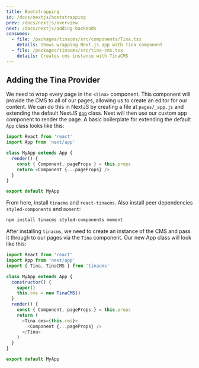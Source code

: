 ```yaml
---
title: Bootstrapping
id: /docs/nextjs/bootstrapping
prev: /docs/nextjs/overview
next: /docs/nextjs/adding-backends
consumes:
  - file: /packages/tinacms/src/components/Tina.tsx
    details: Shows wrapping Next.js app with Tina component
  - file: /packages/tinacms/src/tina-cms.tsx
    details: Creates cms instance with TinaCMS
---
```


## Adding the Tina Provider

We need to wrap every page in the `<Tina>` component. This component will provide the CMS to all of our pages, allowing us to create an editor for our content. We can do this in NextJS by creating a file at `pages/_app.js` and extending the default NextJS [`App`](https://nextjs.org/docs#custom-app) class. Next will then use our custom app component to render the page. A basic boilerplate for extending the default `App` class looks like this:

```javascript
import React from 'react'
import App from 'next/app'

class MyApp extends App {
  render() {
    const { Component, pageProps } = this.props
    return <Component {...pageProps} />
  }
}

export default MyApp
```

From here, install `tinacms` and `react-tinacms`. Also install peer dependencies `styled-components` and `moment`:

```bash
npm install tinacms styled-components moment
```

After installing `tinacms`, we need to create an instance of the CMS and pass it through to our pages via the `Tina` component. Our new App class will look like this:

```javascript
import React from 'react'
import App from 'next/app'
import { Tina, TinaCMS } from 'tinacms'

class MyApp extends App {
  constructor() {
    super()
    this.cms = new TinaCMS()
  }
  render() {
    const { Component, pageProps } = this.props
    return (
      <Tina cms={this.cms}>
        <Component {...pageProps} />
      </Tina>
    )
  }
}

export default MyApp
```
